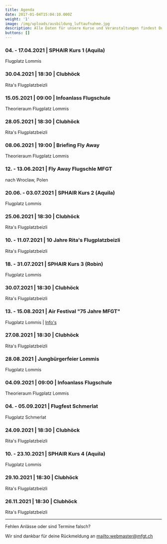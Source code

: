 ```yaml
---
title: Agenda
date: 2017-01-04T15:04:10.000Z
weight: '1'
image: /img/uploads/ausbildung_luftaufnahme.jpg
description: Alle Daten für unsere Kurse und Veranstaltungen findest Du in unserer Agenda.
buttons: []
---
```

### 04. - 17.04.2021 | SPHAIR Kurs 1 (Aquila)

Flugplatz Lommis

### 30.04.2021 | 18:30 | Clubhöck

Rita's Flugplatzbeizli

### 15.05.2021 | 09:00 | Infoanlass Flugschule

Theorieraum Flugplatz Lommis

### 28.05.2021 | 18:30 | Clubhöck

Rita's Flugplatzbeizli

### 08.06.2021 | 19:00 | Briefing Fly Away

Theorieraum Flugplatz Lommis

### 12. - 13.06.2021 | Fly Away Flugschle MFGT

nach Wroclaw, Polen

### 20.06. - 03.07.2021 | SPHAIR Kurs 2 (Aquila)

Flugplatz Lommis

### 25.06.2021 | 18:30 | Clubhöck

Rita's Flugplatzbeizli

### 10. - 11.07.2021 | 10 Jahre Rita's Flugplatzbeizli

Rita's Flugplatzbeizli

### 18. - 31.07.2021 | SPHAIR Kurs 3 (Robin)

Flugplatz Lommis

### 30.07.2021 | 18:30 | Clubhöck

Rita's Flugplatzbeizli

### 13. - 15.08.2021 | Air Festival "75 Jahre MFGT"

Flugplatz Lommis | [Info's](https://www.airfestival21.ch)

### 27.08.2021 | 18:30 | Clubhöck

Rita's Flugplatzbeizli

### 28.08.2021 | Jungbürgerfeier Lommis

Flugplatz Lommis

### 04.09.2021 | 09:00 | Infoanlass Flugschule

Theorieraum Flugplatz Lommis

### 04. - 05.09.2021 | Flugfest Schmerlat

Flugplatz Schmerlat

### 24.09.2021 | 18:30 | Clubhöck

Rita's Flugplatzbeizli

### 10. - 23.10.2021 | SPHAIR Kurs 4 (Aquila)

Flugplatz Lommis

### 29.10.2021 | 18:30 | Clubhöck

Rita's Flugplatzbeizli

### 26.11.2021 | 18:30 | Clubhöck

Rita's Flugplatzbeizli

<hr>

Fehlen Anlässe oder sind Termine falsch?

Wir sind dankbar für deine Rückmeldung an <mailto:webmaster@mfgt.ch>
